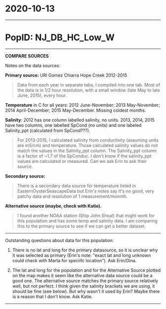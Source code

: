 # 2020-10-13

---

# PopID: NJ_DB_HC_Low_W
---

**COMPARE SOURCES**

Notes on the data sources:

**Primary source:** URI Gomez Chiarra Hope Creek 2012-2015

> Data from each year in separate tabs, I compiled into one tab. Most of the data is in 1/2 hour resolution, with a small window (late May to late June, 2015), every hour.

**Temperature** in C for all years: 2012 June-November; 2013 May-November; 2014 April-December; 2015 May-December. Missing coldest months. 

**Salinity**: 2012 has one column labelled salinity, no units. 2013, 2014, 2015 have two columns, one labelled SpCond (no units) and one labeled Salinity_ppt (calculated from SpCond???).

> For 2013-2015, I calculated salinity from conductivity (assuming units are mS/cm) and temperature. Those calculated salinity values do not match the values in the Salinity_ppt column. The Salinity_ppt column is a factor of ~1.7 of the SpConduc. I don't know if the salinity_ppt values are calculated or measured. Can we ask Erin to ask their source. 

**Secondary source:** 

> There is a secondary data source for temperature listed in EasternOysterSeascapeData but Erin's notes say it's no good, very patchy data and resolution of 1 measurement/monnth. 

**Alternative source (maybe, check with Katie).**

> I found another NOAA station (Ship John Shoal) that might work for this population and has some temp and salinity data. I am comparing this to the primary source to see if we can get a better dataset.

----

Outstanding questions about data for this population:

1) There is no lat and long for the primary datasource, so it is unclear why it was selected as primary (Erin's note: "exact lat and long unknown could check with Marta for speciifc location"). Ask Erin/Dina.

2) The lat and long for the population and for the Alternative Source plotted on the map makes it seem like the alternative data source could be a good one. The alternative source matches the primary source relatively well, but not perfect. I think given the salinity brackets we are using, it should be fine (see below). But why wasn't it used by Erin? Maybe there is a reason that I don't know. Ask Katie.

---



